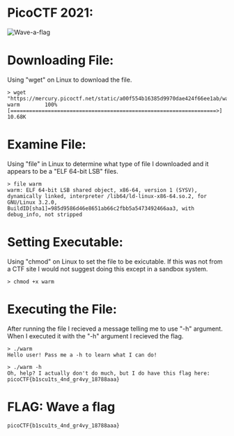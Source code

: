 # PicoCTF 2021: 
![Wave-a-flag](https://user-images.githubusercontent.com/38919321/134432565-2edcf4b8-03e9-4cc2-831a-aed14301087e.png)





# Downloading File:
Using "wget" on Linux to download the file. 
```
> wget "https://mercury.picoctf.net/static/a00f554b16385d9970dae424f66ee1ab/warm"
warm		100%[==================================================================>]  10.68K
```


# Examine File:
Using "file" in Linux to determine what type of file I downloaded and it appears to be a "ELF 64-bit LSB" files.
```
> file warm 
warm: ELF 64-bit LSB shared object, x86-64, version 1 (SYSV), dynamically linked, interpreter /lib64/ld-linux-x86-64.so.2, for GNU/Linux 3.2.0, BuildID[sha1]=985d9586d46e8651ab66c2fbb5a5473492466aa3, with debug_info, not stripped
```


# Setting Executable:
Using "chmod" on Linux to set the file to be exicutable. If this was not from a CTF site I would not suggest doing this except in a sandbox system.
```
> chmod +x warm 
```


# Executing the File:
After running the file I recieved a message telling me to use "-h" argument. When I executed it with the "-h" argument I recieved the flag.
```
> ./warm 
Hello user! Pass me a -h to learn what I can do!

> ./warm -h
Oh, help? I actually don't do much, but I do have this flag here: picoCTF{b1scu1ts_4nd_gr4vy_18788aaa}
```


# FLAG: Wave a flag
```
picoCTF{b1scu1ts_4nd_gr4vy_18788aaa}
```
